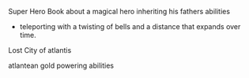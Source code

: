 Super Hero Book about a magical hero inheriting his fathers abilities
- teleporting with a twisting of bells and a distance that expands over time.

Lost City of atlantis

atlantean gold powering abilities  